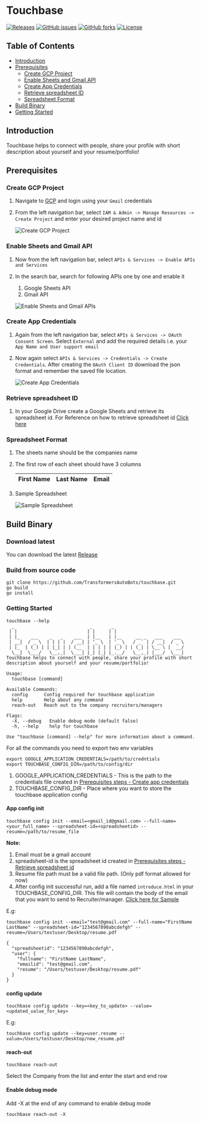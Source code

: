 # Touchbase

[![Releases](https://img.shields.io/github/v/tag/TransformersAutoBots/touchbase.svg?label=latest)](https://github.com/TransformersAutoBots/touchbase/releases/latest)
[![GitHub issues](https://img.shields.io/github/issues/TransformersAutoBots/touchbase?color=red)](https://github.com/TransformersAutoBots/touchbase/issues)
[![GitHub forks](https://img.shields.io/github/forks/TransformersAutoBots/touchbase?color=violet)](https://github.com/TransformersAutoBots/touchbase/network)
[![License](https://img.shields.io/github/license/TransformersAutoBots/touchbase)](LICENSE)

## Table of Contents
* [Introduction](#introduction)
* [Prerequisites](#prerequisites)
  * [Create GCP Project](#create-gcp-project)
  * [Enable Sheets and Gmail API](#enable-sheets-and-gmail-api)
  * [Create App Credentials](#create-app-credentials)
  * [Retrieve spreadsheet ID](#retrieve-spreadsheet-id)
  * [Spreadsheet Format](#spreadsheet-format)
* [Build Binary](#build-binary)
* [Getting Started](#getting-started)

## Introduction
Touchbase helps to connect with people, share your profile with short 
description about yourself and your resume/portfolio!

## Prerequisites
### Create GCP Project
1. Navigate to [GCP](https://console.cloud.google.com) and login using your 
   `Gmail` credentials
2. From the left navigation bar, select `IAM & Admin -> Manage Resources -> Create Project`
   and enter your desired project name and id
   
   ![Create GCP Project](https://media.giphy.com/media/xzWE8zydyhgWOmakdP/giphy.gif)

### Enable Sheets and Gmail API
1. Now from the left navigation bar, select `APIs & Services -> Enable APIs and Services`
2. In the search bar, search for following APIs one by one and enable it 
   1. Google Sheets API
   2. Gmail API
   
   ![Enable Sheets and Gmail APIs](https://media.giphy.com/media/ecP7K6SsGmnqHLtvPI/giphy.gif)

### Create App Credentials
1. Again from the left navigation bar, select `APIs & Services -> OAuth Consent Screen`.
   Select `External` and add the required details i.e. your `App Name and User support email`
2. Now again select `APIs & Services -> Credentials -> Create Credentials`.
   After creating the `OAuth Client ID` download the json format and remember 
   the saved file location.    
   
   ![Create App Credentials](https://media.giphy.com/media/jBWtwSYFtoJ00Twxyb/giphy.gif)

### Retrieve spreadsheet ID
1. In your Google Drive create a Google Sheets and retrieve its spreadsheet id.
   For Reference on how to retrieve spreadsheet id [Click here](https://developers.google.com/sheets/api/guides/concepts#spreadsheet_id)

### Spreadsheet Format
1. The sheets name should be the companies name
2. The first row of each sheet should have 3 columns
   
   |First Name | Last Name | Email|
   |-----------|-----------|------|
3. Sample Spreadsheet
   
   ![Sample Spreadsheet](https://media.giphy.com/media/Py0Uolt9MCo7pqEtkJ/giphy.gif)

## Build Binary
### Download latest
You can download the latest [Release](https://github.com/TransformersAutoBots/touchbase/releases/latest)

### Build from source code
```
git clone https://github.com/TransformersAutoBots/touchbase.git
go build
go install
```

### Getting Started
```
touchbase --help
  _                            _       _
 | |                          | |     | |
 | |_    ___    _   _    ___  | |__   | |__     __ _   ___    ___
 | __|  / _ \  | | | |  / __| | '_ \  | '_ \   / _` | / __|  / _ \
 | |_  | (_) | | |_| | | (__  | | | | | |_) | | (_| | \__ \ |  __/
  \__|  \___/   \__,_|  \___| |_| |_| |_.__/   \__,_| |___/  \___|
Touchbase helps to connect with people, share your profile with short
description about yourself and your resume/portfolio!

Usage:
  touchbase [command]

Available Commands:
  config      Config required for touchbase application
  help        Help about any command
  reach-out   Reach out to the company recruiters/managers

Flags:
  -X, --debug   Enable debug mode (default false)
  -h, --help    help for touchbase

Use "touchbase [command] --help" for more information about a command.
```

For all the commands you need to export two env variables
```
export GOOGLE_APPLICATION_CREDENTIALS=/path/to/credntials
export TOUCHBASE_CONFIG_DIR=/path/to/config/dir
```
1. GOOGLE_APPLICATION_CREDENTIALS - This is the path to the credentials file created in [Prerequisites steps - Create app credentials](#create-app-credentials)
2. TOUCHBASE_CONFIG_DIR - Place where you want to store the touchbase application config

#### App config init
```
touchbase config init --email=<gmail_id@gmail.com> --full-name=<your_full_name> --spreadsheet-id=<spreadsheetid> --resume=/path/to/resume_file
```
**Note:**
  1. Email must be a gmail account
  2. spreadsheet-id is the spreadsheet id created in [Prerequisites steps - Retrieve spreadsheet id](#retrieve-spreadsheet-id)
  3. Resume file path must be a valid file path. (Only pdf format allowed for now)
  4. After config init successful run, add a file named `introduce.html` in your
     TOUCHBASE_CONFIG_DIR. This file will contain the body of the email that 
     you want to send to Recruiter/manager. [Click here for Sample](docs/templates/introduce.html)

E.g:
```
touchbase config init --email="test@gmail.com" --full-name="FirstName LastName" --spreadsheet-id="1234567890abcdefgh" --resume=/Users/testuser/Desktop/resume.pdf
```
```json5
{
  "spreadsheetid": "1234567890abcdefgh",
  "user": {
    "fullname": "FirstName LastName",
    "emailid": "test@gmail.com",
    "resume": "/Users/testuser/Desktop/resume.pdf"
  }
}
```
#### config update
```
touchbase config update --key=<key_to_update> --value=<updated_value_for_key>
```
E.g:
```
touchbase config update --key=user.resume --value=/Users/testuser/Desktop/new_resume.pdf
```
#### reach-out
```
touchbase reach-out
```

Select the Company from the list and enter the start and end row
#### Enable debug mode
Add -X at the end of any command to enable debug mode 
```
touchbase reach-out -X
```


